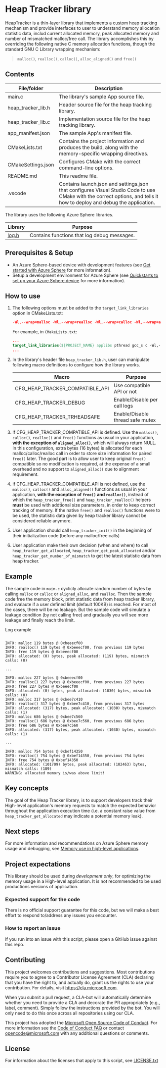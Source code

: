 # Heap Tracker library

HeapTracker is a thin-layer library that implements a custom heap tracking mechanism and provide interfaces to user to understand memory allocation statistic data, includ current allocated memory, peak allocated memory and number of mismatched malloc/free call. The library accomplishes this by overriding the following native C memory allocation functions, though the standard GNU C Library wrapping mechanism:

> `malloc()`, `realloc()`, `calloc()`, `alloc_aligned()` and `free()`

## Contents

| File/folder | Description |
|-------------|-------------|
| main.c    | The library's sample App source file. |
| heap_tracker_lib.h    | Header source file for the heap tracking library. |
| heap_tracker_lib.c    | Implementation source file for the heap tracking library. |
| app_manifest.json | The sample App's manifest file. |
| CMakeLists.txt | Contains the project information and produces the build, along with the memory-specific wrapping directives. |
| CMakeSettings.json| Configures CMake with the correct command-line options. |
| README.md | This readme file. |
| .vscode | Contains launch.json and settings.json that configures Visual Studio Code to use CMake with the correct options, and tells it how to deploy and debug the application. |

The library uses the following Azure Sphere libraries.

| Library | Purpose |
|---------|---------|
| [log.h](https://docs.microsoft.com/azure-sphere/reference/applibs-reference/applibs-log/log-overview) | Contains functions that log debug messages. |

## Prerequisites & Setup

- An Azure Sphere-based device with development features (see [Get started with Azure Sphere](https://azure.microsoft.com/en-us/services/azure-sphere/get-started/) for more information).
- Setup a development environment for Azure Sphere (see [Quickstarts to set up your Azure Sphere device](https://docs.microsoft.com/en-us/azure-sphere/install/overview) for more information).

## How to use

1. The following options must be added to the `target_link_libraries` option in CMakeLists.txt:

    ```cmake
    -Wl,--wrap=malloc -Wl,--wrap=realloc -Wl,--wrap=calloc -Wl,--wrap=alloc_aligned -Wl,--wrap=free
    ```
    For example, in `CMakeLists.txt`:

    ```cmake
    ...
    target_link_libraries(${PROJECT_NAME} applibs pthread gcc_s c -Wl,--wrap=malloc -Wl,--wrap=realloc -Wl,--wrap=calloc -Wl,--wrap=alloc_aligned -Wl,--wrap=free)
    ...
    ```

2. In the library's header file `heap_tracker_lib.h`, user can manipulate following macro definitions to configure how the library works.

    | Macro | Purpose |
    |---------|---------|
    | CFG_HEAP_TRACKER_COMPATIBLE_API | Use compatible API or not
    | CFG_HEAP_TRACKER_DEBUG | Enable/Disable per call logs
    | CFG_HEAP_TRACKER_TRHEADSAFE | Enable/Disable thread safe mutex

3. If CFG_HEAP_TRACKER_COMPATIBLE_API is defined. Use the `malloc()`, `calloc()`, `realloc()` and `free()` functions as usual in your application, **with the exception of `aligned_alloc()`**, which will always return NULL. In this configuration, extra bytes (16 bytes) is allocated for each malloc/calloc/realloc call in order to store size information for paired `free()` later. The good part is to allow user to keep original `free()` compatible so no modification is required, at the expense of a small overhead and no support to `aligned_alloc()` due to alignment requirement. 

4. If CFG_HEAP_TRACKER_COMPATIBLE_API is not defined, use the `malloc()`, `calloc()` and `alloc_aligned()` functions as usual in your application, **with the exception of `free()` and `realloc()`**, instead of which the `heap_tracker_free()` and `heap_tracker_realloc()` helpers **must** be used with addtional size parameters, in order to keep correct tracking of memory. If the native `free()` and `realloc()` functions were to be used, the statistic data given by heap tracker library cannot be considered reliable anymore.


5. User application should call `heap_tracker_init()` in the beginning of their initialization code (before any malloc/free calls)
   
6. User application make their own decision (when and where) to call `heap_tracker_get_allocated`, `heap_tracker_get_peak_allocated` and/or `heap_tracker_get_number_of_mismatch` to get the latest statistic data from heap tracker. 

## Example

The sample code in `main.c` cyclicly allocate random number of bytes by calling `malloc` or `calloc` or `aligned_alloc`, and `realloc`. Then the sample code free the memory block, print statistic data from heap tracker library, and evalaute if a user defined limit (default 100KB) is reached. For most of the cases, there will be no leakage. But the sample code will simulate a leakage condition (by not calling free) and gradually you will see more leakage and finally reach the limit. 

Log example

```

INFO: malloc 119 bytes @ 0xbeeecf00
INFO: realloc() 119 bytes @ 0xbeeecf00, from previous 119 bytes
INFO: free 119 bytes @ 0xbeeecf00
INFO: allocated: (0) bytes, peak allocated: (119) bytes, mismatch calls: (0)

...

INFO: malloc 227 bytes @ 0xbeeecf00
INFO: realloc() 227 bytes @ 0xbeeecf00, from previous 227 bytes
INFO: free 227 bytes @ 0xbeeecf00
INFO: allocated: (0) bytes, peak allocated: (1030) bytes, mismatch calls: (0)
INFO: malloc 317 bytes @ 0xbee7c410
INFO: realloc() 317 bytes @ 0xbee7c410, from previous 317 bytes
INFO: allocated: (317) bytes, peak allocated: (1030) bytes, mismatch calls: (1)
INFO: malloc 686 bytes @ 0xbee7c560
INFO: realloc() 686 bytes @ 0xbee7c560, from previous 686 bytes
INFO: free 686 bytes @ 0xbee7c560
INFO: allocated: (317) bytes, peak allocated: (1030) bytes, mismatch calls: (1)

...

INFO: malloc 754 bytes @ 0xbef14350
INFO: realloc() 754 bytes @ 0xbef14350, from previous 754 bytes
INFO: free 754 bytes @ 0xbef14350
INFO: allocated: (101709) bytes, peak allocated: (102463) bytes, mismatch calls: (189)
WARNING: allocated memory is/was above limit!

```

## Key concepts

The goal of the Heap Tracker library, is to support developers track their High-level application's memory requests to match the expected behavior throughout the application execution time (i.e. a constant raise value from `heap_tracker_get_allocated` may indicate a potential memory leak).

## Next steps
For more information and recommendations on Azure Sphere memory usage and debugging, see [Memory use in high-level applications](https://docs.microsoft.com/en-us/azure-sphere/app-development/application-memory-usage).

## Project expectations

This library should be used during *development only*, for optimizing the memory usage in a High-level application. It is not recommended to be used productions versions of application.

### Expected support for the code

There is no official support guarantee for this code, but we will make a best effort to respond to/address any issues you encounter.

### How to report an issue

If you run into an issue with this script, please open a GitHub issue against this repo.

## Contributing

This project welcomes contributions and suggestions. Most contributions require you to
agree to a Contributor License Agreement (CLA) declaring that you have the right to,
and actually do, grant us the rights to use your contribution. For details, visit
https://cla.microsoft.com.

When you submit a pull request, a CLA-bot will automatically determine whether you need
to provide a CLA and decorate the PR appropriately (e.g., label, comment). Simply follow the
instructions provided by the bot. You will only need to do this once across all repositories using our CLA.

This project has adopted the [Microsoft Open Source Code of Conduct](https://opensource.microsoft.com/codeofconduct/).
For more information see the [Code of Conduct FAQ](https://opensource.microsoft.com/codeofconduct/faq/)
or contact [opencode@microsoft.com](mailto:opencode@microsoft.com) with any additional questions or comments.

## License

For information about the licenses that apply to this script, see [LICENSE.txt](./LICENCE.txt)
